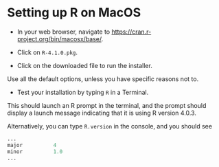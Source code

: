 # Setting up R on MacOS

- In your web browser, navigate to <https://cran.r-project.org/bin/macosx/base/>.

- Click on `R-4.1.0.pkg`.

- Click on the downloaded file to run the installer.

Use all the default options, unless you have specific reasons not to.

- Test your installation by typing `R` in a Terminal.

This should launch an R prompt in the terminal, and the prompt should display a launch message indicating that it is using R version 4.0.3.

Alternatively, you can type `R.version` in the console, and you should see

```r
...
major          4
minor          1.0
...
```

